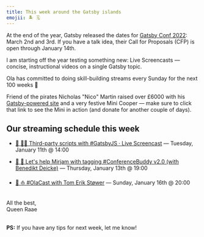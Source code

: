 ```yaml
---
title: This week around the Gatsby islands
emojii: 🏝 🗓
---
```


At the end of the year, Gatsby released the dates for [Gatsby Conf 2022](https://www.gatsbyjs.com/blog/announcing-gatsbyconf-2022/): March 2nd and 3rd. If you have a talk idea, their Call for Proposals (CFP) is open through January 14th.

I am starting off the year testing something new: Live Screencasts — concise, instructional videos on a single Gatsby topic.

Ola has committed to doing skill-building streams every Sunday for the next 100 weeks 🤯

Friend of the pirates Nicholas "Nico" Martin raised over £6000 with his [Gatsby-powered site](https://festivegiving.org.uk/fundraising/festive-mini/) and a very festive Mini Cooper — make sure to click that link to see the Mini in action (and donate for another couple of days).

## Our streaming schedule this week

- [🔴 👩‍🏫 Third-party scripts with #GatsbyJS · Live Screencast](https://youtu.be/Kldx6d5XBSE)&nbsp;—&nbsp;Tuesday, January 11th&nbsp;@&nbsp;14:00

- [🔴 🐶 Let's help Mirjam with tagging #ConferenceBuddy v2.0 (with Benedikt Deicke)](https://youtu.be/WzrjHVy134M)&nbsp;—&nbsp;Thursday, January 13th&nbsp;@&nbsp;19:00

- [🔴 ⛵️ #OlaCast with Tom Erik Støwer](https://www.youtube.com/watch?v=4fQj3YNKYoQ)&nbsp;—&nbsp;Sunday, January 16th&nbsp;@&nbsp;20:00

&nbsp;  
All the best,  
Queen Raae

&nbsp;  
**PS:** If you have any tips for next week, let me know!
